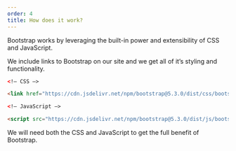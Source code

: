 ```yaml
---
order: 4
title: How does it work?
---
```


Bootstrap works by leveraging the built-in power and extensibility of CSS and JavaScript.

We include links to Bootstrap on our site and we get all of it’s styling and functionality.

~~~html
<!— CSS —>

<link href="https://cdn.jsdelivr.net/npm/bootstrap@5.3.0/dist/css/bootstrap.min.css" rel="stylesheet">

<!— JavaScript —>

<script src="https://cdn.jsdelivr.net/npm/bootstrap@5.3.0/dist/js/bootstrap.bundle.min.js"></script>
~~~

We will need both the CSS and JavaScript to get the full benefit of Bootstrap.